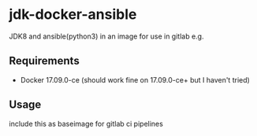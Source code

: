 # jdk-docker-ansible

JDK8 and ansible(python3) in an image for use in gitlab e.g.

## Requirements

* Docker 17.09.0-ce (should work fine on 17.09.0-ce+ but I haven't tried)

## Usage

include this as baseimage for gitlab ci pipelines
